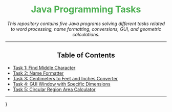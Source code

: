 # <div style="text-align: center; color: #4CAF50;">Java Programming Tasks</div>

<p style="text-align: center; font-style: italic;">This repository contains five Java programs solving different tasks related to word processing, name formatting, conversions, GUI, and geometric calculations.</p>

---

## <div style="text-align: center;">Table of Contents</div>

- [Task 1: Find Middle Character](#task-1-find-middle-character)
- [Task 2: Name Formatter](#task-2-name-formatter)
- [Task 3: Centimeters to Feet and Inches Converter](#task-3-centimeters-to-feet-and-inches-converter)
- [Task 4: GUI Window with Specific Dimensions](#task-4-gui-window-with-specific-dimensions)
- [Task 5: Circular Region Area Calculator](#task-5-circular-region-area-calculator)
---


}
